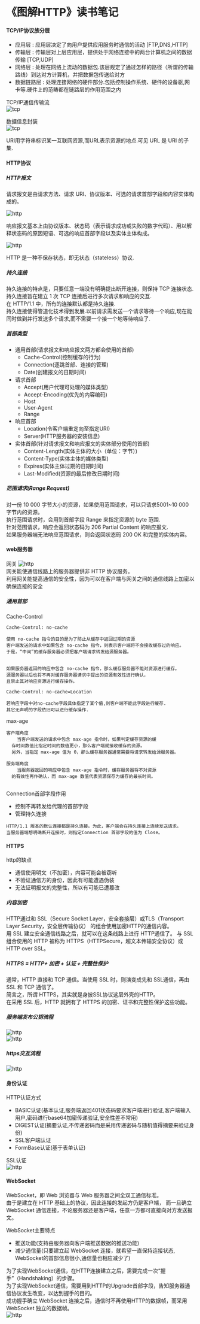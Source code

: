 《图解HTTP》读书笔记
=

#### TCP/IP协议族分层
+ 应用层 : 应用层决定了向用户提供应用服务时通信的活动 [FTP,DNS,HTTP]
+ 传输层 : 传输层对上层应用层，提供处于网络连接中的两台计算机之间的数据传输 [TCP,UDP]
+ 网络层 : 处理在网络上流动的数据包.该层规定了通过怎样的路径（所谓的传输路线）到达对方计算机，并把数据包传送给对方
+ 数据链路层 : 处理连接网络的硬件部分.包括控制操作系统、硬件的设备驱,网卡等.硬件上的范畴都在链路层的作用范围之内

TCP/IP通信传输流  
![tcp](https://github.com/tinysKai/JavaNote/blob/master/image/article/2018/0709/tcp01.png) 

 
数据信息封装  
![tcp](https://github.com/tinysKai/JavaNote/blob/master/image/article/2018/0709/tcp02.png)   

URI用字符串标识某一互联网资源,而URL表示资源的地点.可见 URL 是 URI 的子集.


#### HTTP协议

##### HTTP报文
请求报文是由请求方法、请求 URI、协议版本、可选的请求首部字段和内容实体构成的。  
  
![http](https://github.com/tinysKai/JavaNote/blob/master/image/article/2018/0709/http01.png)  
 
 
响应报文基本上由协议版本、状态码（表示请求成功或失败的数字代码）、用以解释状态码的原因短语、可选的响应首部字段以及实体主体构成。  

![http](https://github.com/tinysKai/JavaNote/blob/master/image/article/2018/0709/http02.png)    


HTTP 是一种不保存状态，即无状态（stateless）协议.  


##### 持久连接  
持久连接的特点是，只要任意一端没有明确提出断开连接，则保持 TCP 连接状态.  
持久连接旨在建立 1 次 TCP 连接后进行多次请求和响应的交互.  
在 HTTP/1.1 中，所有的连接默认都是持久连接.    
持久连接使得管道化技术得到发展.以前请求需发送一个请求等待一个响应,现在能同时做到并行发送多个请求,而不需要一个接一个地等待响应了.  


##### 首部类型
+ 通用首部(请求报文和响应报文两方都会使用的首部)
   - Cache-Control(控制缓存的行为)
   - Connection(逐跳首部、连接的管理)
   - Date(创建报文的日期时间)
+ 请求首部
    - Accept(用户代理可处理的媒体类型)
    - Accept-Encoding(优先的内容编码)
    - Host
    - User-Agent
    - Range
+ 响应首部
    - Location(令客户端重定向至指定URI)
    - Server(HTTP服务器的安装信息)
+ 实体首部(针对请求报文和响应报文的实体部分使用的首部)
    - Content-Length(实体主体的大小（单位：字节）) 
    - Content-Type(实体主体的媒体类型)
    - Expires(实体主体过期的日期时间)
    - Last-Modified(资源的最后修改日期时间)

##### 范围请求(Range Request) 
对一份 10 000 字节大小的资源，如果使用范围请求，可以只请求5001~10 000 字节内的资源。  
执行范围请求时，会用到首部字段 Range 来指定资源的 byte 范围.  
针对范围请求，响应会返回状态码为 206 Partial Content 的响应报文.  
如果服务器端无法响应范围请求，则会返回状态码 200 OK 和完整的实体内容。  

#### web服务器
网关
![http](https://github.com/tinysKai/JavaNote/blob/master/image/article/2018/0709/http03.png)   
网关能使通信线路上的服务器提供非 HTTP 协议服务。  
利用网关能提高通信的安全性，因为可以在客户端与网关之间的通信线路上加密以确保连接的安全
  

##### 通用首部
Cache-Control
```
Cache-Control: no-cache
 
使用 no-cache 指令的目的是为了防止从缓存中返回过期的资源  
客户端发送的请求中如果包含 no-cache 指令，则表示客户端将不会接收缓存过的响应。
于是，“中间”的缓存服务器必须把客户端请求转发给源服务器。  

 
如果服务器返回的响应中包含 no-cache 指令，那么缓存服务器不能对资源进行缓存。
源服务器以后也将不再对缓存服务器请求中提出的资源有效性进行确认，
且禁止其对响应资源进行缓存操作。

```


```
Cache-Control: no-cache=Location  
 
若响应字段中对no-cache字段具体指定了某个值,则客户端不能此字段进行缓存. 
其它无声明的字段依旧可以进行缓存操作.
```


max-age
```
客户端角度
    当客户端发送的请求中包含 max-age 指令时，如果判定缓存资源的缓
  存时间数值比指定时间的数值更小，那么客户端就接收缓存的资源。
  另外，当指定 max-age 值为 0，那么缓存服务器通常需要将请求转发给源服务器。  
 
服务端角度 
    当服务器返回的响应中包含 max-age 指令时，缓存服务器将不对资源
  的有效性再作确认，而 max-age 数值代表资源保存为缓存的最长时间。
 

```



Connection首部字段作用
+ 控制不再转发给代理的首部字段
+ 管理持久连接

```
HTTP/1.1 版本的默认连接都是持久连接。为此，客户端会在持久连接上连续发送请求。
当服务器端想明确断开连接时，则指定Connection 首部字段的值为 Close。
```


#### HTTPS
http的缺点
+ 通信使用明文（不加密），内容可能会被窃听
+ 不验证通信方的身份，因此有可能遭遇伪装
+ 无法证明报文的完整性，所以有可能已遭篡改  

##### 内容加密
HTTP通过和 SSL（Secure Socket Layer，安全套接层）或TLS（Transport Layer Security，安全层传输协议）
的组合使用加密HTTP的通信内容。  
用 SSL 建立安全通信线路之后，就可以在这条线路上进行 HTTP通信了。
与 SSL 组合使用的 HTTP 被称为 HTTPS（HTTPSecure，超文本传输安全协议）或 HTTP over SSL。


##### HTTPS = HTTP+ 加密 + 认证 + 完整性保护
通常，HTTP 直接和 TCP 通信。当使用 SSL 时，则演变成先和 SSL通信，再由 SSL 和 TCP 通信了。  
简言之，所谓 HTTPS，其实就是身披SSL协议这层外壳的HTTP。  
在采用 SSL 后，HTTP 就拥有了 HTTPS 的加密、证书和完整性保护这些功能。

##### 服务端发布公钥流程
![http](https://github.com/tinysKai/JavaNote/blob/master/image/article/2018/0709/http04.png)     
![http](https://github.com/tinysKai/JavaNote/blob/master/image/article/2018/0709/http05.png)     

##### https交互流程
![http](https://github.com/tinysKai/JavaNote/blob/master/image/article/2018/0709/http06.png)


#### 身份认证
HTTP认证方式
+ BASIC认证(基本认证,服务端返回401状态码要求客户端进行验证,客户端输入用户,密码进行base64加密传递验证,安全性差不常用)
+ DIGEST认证(摘要认证,不传递密码而是采用传递密码与随机值得摘要来验证身份)
+ SSL客户端认证
+ FormBase认证(基于表单认证)  

SSL认证  
![http](https://github.com/tinysKai/JavaNote/blob/master/image/article/2018/0709/http07.png)


#### WebSocket
WebSocket，即 Web 浏览器与 Web 服务器之间全双工通信标准。  
由于是建立在 HTTP 基础上的协议，因此连接的发起方仍是客户端，
而一旦确立 WebSocket 通信连接，不论服务器还是客户端，任意一方都可直接向对方发送报文。  

WebSocket主要特点
+ 推送功能(支持由服务器向客户端推送数据的推送功能)
+ 减少通信量(只要建立起 WebSocket 连接，就希望一直保持连接状态, WebSocket的首部信息很小,通信量也相应减少了)
 
 
为了实现WebSocket通信，在HTTP连接建立之后，需要完成一次“握手”（Handshaking）的步骤。  
为了实现WebSocket通信，需要用到HTTP的Upgrade首部字段，告知服务器通信协议发生改变，以达到握手的目的。  
成功握手确立 WebSocket 连接之后，通信时不再使用HTTP的数据帧，而采用 WebSocket 独立的数据帧。  
![http](https://github.com/tinysKai/JavaNote/blob/master/image/article/2018/0709/websocket01.png)
 